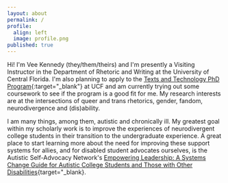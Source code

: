 ```yaml
---
layout: about
permalink: /
profile:
  align: left
  image: profile.png
published: true
---
```


Hi! I'm Vee Kennedy (they/them/theirs) and I'm presently a Visiting Instructor in the Department of Rhetoric and Writing at the University of Central Florida. I'm also planning to apply to the [Texts and Technology PhD Program](https://cah.ucf.edu/textstech/){:target="_blank"} at UCF and am currently trying out some coursework to see if the program is a good fit for me. My research interests are at the intersections of queer and trans rhetorics, gender, fandom, neurodivergence and (dis)ability. 

I am many things, among them, autistic and chronically ill. My greatest goal within my scholarly work is to improve the experiences of neurodivergent college students in their transition to the undergraduate experience. A great place to start learning more about the need for improving these support systems for allies, and for disabled student advocates ourselves, is the Autistic Self-Advocacy Network's [Empowering Leadership: A Systems Change Guide for Autistic College Students and Those with Other Disabilities](https://autisticadvocacy.org/resources/books/empowering-leadership-a-systems-change-guide-for-autistic-college-students-and-those-with-other-disabilities/){target="_blank}.     


 


